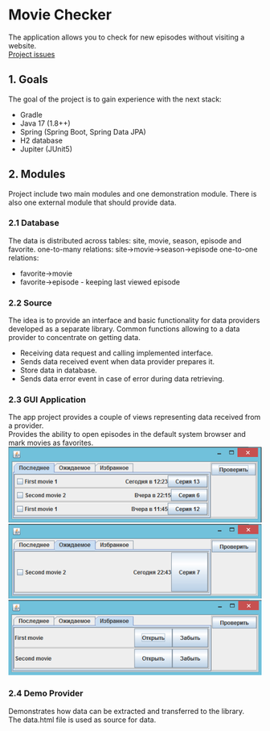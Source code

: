 # Movie Checker
The application allows you to check for new episodes without visiting a website.  
[Project issues](https://github.com/users/unkus/projects/1)

## 1. Goals
The goal of the project is to gain experience with the next stack:
- Gradle
- Java 17 (1.8++)
- Spring (Spring Boot, Spring Data JPA)
- H2 database
- Jupiter (JUnit5)

## 2. Modules
Project include two main modules and one demonstration module.
There is also one external module that should provide data.

### 2.1 Database
The data is distributed across tables: site, movie, season, episode and favorite.
one-to-many relations: site->movie->season->episode 
one-to-one relations: 
- favorite->movie 
- favorite->episode - keeping last viewed episode

### 2.2 Source
The idea is to provide an interface and basic functionality for data providers developed as a separate library.
Common functions allowing to a data provider to concentrate on getting data.
- Receiving data request and calling implemented interface.
- Sends data received event when data provider prepares it.
- Store data in database.
- Sends data error event in case of error during data retrieving.

### 2.3 GUI Application
The app project provides a couple of views representing data received from a provider.  
Provides the ability to open episodes in the default system browser and mark movies as favorites.
![Latest view](./latest.png)
![Expected view](./expected.png)
![Favorite view](./favorites.png)

### 2.4 Demo Provider
Demonstrates how data can be extracted and transferred to the library.  
The data.html file is used as source for data. 
